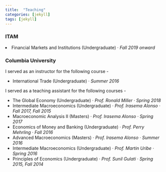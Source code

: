```yaml
---
title:  "Teaching"
categories: [jekyll]
tags: [jekyll]
---
```


<h3 id="ITAM"><b>ITAM</b></h3>
<li>Financial Markets and Institutions (Undergraduate) &middot; <em>Fall 2019 onward</em></li>

<h3 id="columbia-university"><b>Columbia University</b></h3>
<p>I served as an instructor for the following course -
<!---
<br />(<a href="" target="_blank">Course evaluations</a>)</p>
-->
<ul>
  <li>International Trade (Undergraduate) &middot; <em>Summer 2016</em></li>
</ul>
<p>I served as a teaching assistant for the following courses -
<!---
<br />(<a href="" target="_blank">Course evaluations</a>)</p>
-->
<ul>
  <li>The Global Economy (Undergraduate) &middot; <em>Prof. Ronald Miller &middot; Spring 2018 </em></li>
  <li>Intermediate Macroeconomics (Undergraduate) &middot; <em>Prof. Irasema Alonso &middot; Fall 2017, Fall 2015</em></li>
  <li>Macroeconomic Analysis II (Masters) &middot; <em>Prof. Irasema Alonso &middot; Spring 2017 </em></li>
  <li>Economics of Money and Banking (Undergraduate) &middot; <em>Prof. Perry Mehrling &middot; Fall 2016</em></li>
  <li>Advanced Macroeconomics (Masters) &middot; <em>Prof. Irasema Alonso &middot; Summer 2016</em></li>
  <li>Intermediate Macroeconomics (Undergraduate) &middot; <em>Prof. Martin Uribe &middot; Spring 2016</em></li>
  <li>Principles of Economics (Undergraduate) &middot; <em>Prof. Sunil Gulati &middot; Spring 2015, Fall 2014 </em></li>
</ul>
